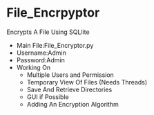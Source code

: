 # File_Encrpyptor
 Encrypts A File Using SQLlite
- Main File:File_Encryptor.py
- Username:Admin
- Password:Admin
- Working On
    - Multiple Users and Permission
    - Temporary View Of Files (Needs Threads)
    - Save And Retrieve Directories
    - GUI if Possible
    - Adding An Encryption Algorithm

